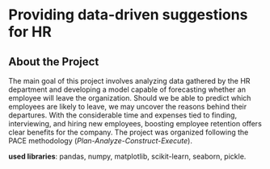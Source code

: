 # Providing data-driven suggestions for HR

## About the Project
The main goal of this project involves analyzing data gathered by the HR department and developing a model capable of forecasting whether an employee will leave the organization. Should we be able to predict which employees are likely to leave, we may uncover the reasons behind their departures. With the considerable time and expenses tied to finding, interviewing, and hiring new employees, boosting employee retention offers clear benefits for the company. The project was organized following the PACE methodology (*Plan-Analyze-Construct-Execute*).


**used libraries**: pandas, numpy, matplotlib, scikit-learn, seaborn, pickle.
